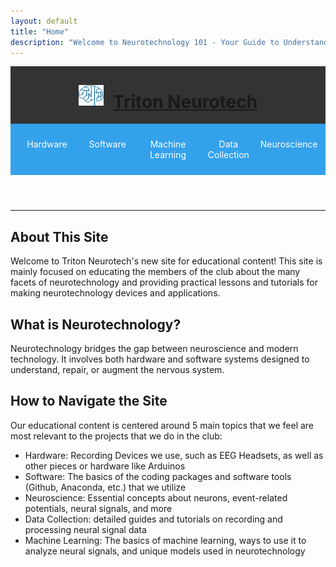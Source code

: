 ```yaml
---
layout: default
title: "Home"
description: "Welcome to Neurotechnology 101 - Your Guide to Understanding the Future of Brain Science"
---
```


<header>
    <div style= "display: flex; justify-content: center; align-items: center; background-color: #333;">
      <img src='blue-logo.2628fd03822632f2ee386d96ccf8ae34.svg' width="40vw" style="margin-right: 15px;">
      <h1 style="text-align: center;">
        <a href="/index.md">
        Triton Neurotech
        </a>
      </h1>
    </div>

  <nav style="background-color: #34a1eb; padding: 10px; display: flex;">
    <ul style="list-style-type: none; margin: 0; padding: 0; display: flex; width: 100%; justify-content: space-between;">
      <li style="flex: 1;">
        <a href="/hardware-home.md" style="color: white; text-decoration: none; padding: 14px 0; display: block; text-align: center;">Hardware</a>
      </li>
      <li style="flex: 1;">
        <a href="/software-home.md" style="color: white; text-decoration: none; padding: 14px 0; display: block; text-align: center;">Software</a>
      </li>
      <li style="flex: 1;">
        <a href="/machine-learning-home.md" style="color: white; text-decoration: none; padding: 14px 0; display: block; text-align: center;">Machine Learning</a>
      </li>
      <li style="flex: 1;">
        <a href="/data-collection-home.md" style="color: white; text-decoration: none; padding: 14px 0; display: block; text-align: center;">Data Collection</a>
      </li>
      <li style="flex: 1;">
        <a href="/neuroscience-home.md" style="color: white; text-decoration: none; padding: 14px 0; display: block; text-align: center;">Neuroscience</a>
      </li>
    </ul>
  </nav>

</header>

---

## About This Site
Welcome to Triton Neurotech's new site for educational content! This site is mainly focused on educating the members of the club about the many facets of neurotechnology and providing practical lessons and tutorials for making neurotechnology devices and applications. 

## What is Neurotechnology?
Neurotechnology bridges the gap between neuroscience and modern technology. It involves both hardware and software systems designed to understand, repair, or augment the nervous system.


## How to Navigate the Site
Our educational content is centered around 5 main topics that we feel are most relevant to the projects that we do in the club:
- Hardware: Recording Devices we use, such as EEG Headsets, as well as other pieces or hardware like Arduinos
- Software: The basics of the coding packages and software tools (Github, Anaconda, etc.) that we utilize
- Neuroscience: Essential concepts about neurons, event-related potentials, neural signals, and more
- Data Collection: detailed guides and tutorials on recording and processing neural signal data
- Machine Learning: The basics of machine learning, ways to use it to analyze neural signals, and unique models used in neurotechnology
